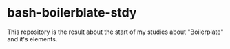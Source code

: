 # bash-boilerblate-stdy
This repository is the result about the start of my studies about "Boilerplate" and it's elements.
